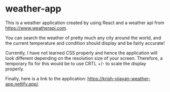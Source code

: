 # weather-app

This is a weather application created by using React and a weather api from https://www.weatherapi.com.

You can search the weather of pretty much any city around the world, and the current temperature and condition should display and be fairly accurate! 

Currently, I have not learned CSS properly and hence the application will look different depending on the 
resolution size of your screen. Therefore, a temporary fix for this would be to use CRTL +/- to scale the 
display properly. 

Finally, here is a link to the application: https://krish-vijayan-weather-app.netlify.app/.
